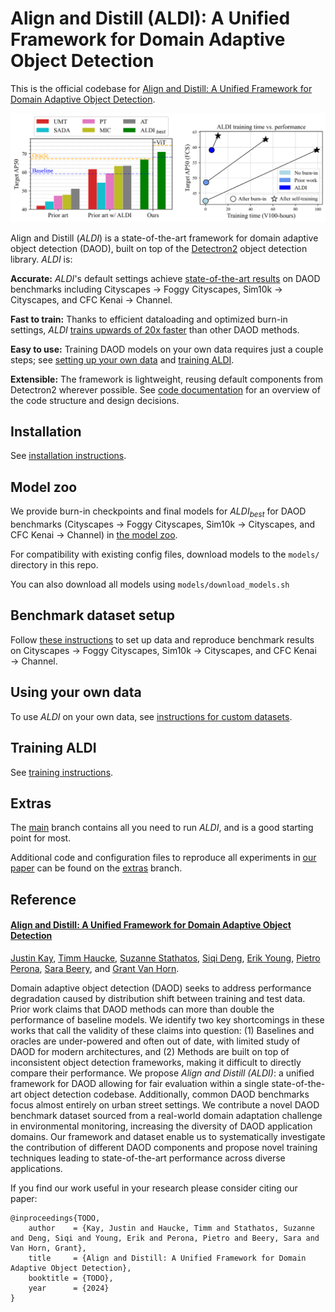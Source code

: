 # Align and Distill (ALDI): A Unified Framework for Domain Adaptive Object Detection

This is the official codebase for [Align and Distill: A Unified Framework for Domain Adaptive Object Detection]().

![](docs/aldi_banner_3.png)

Align and Distill ($ALDI$) is a state-of-the-art framework for domain adaptive object detection (DAOD), built on top of the [Detectron2](https://github.com/facebookresearch/detectron2/) object detection library. $ALDI$ is:

**Accurate:** $ALDI$'s default settings achieve <ins>state-of-the-art results</ins> on DAOD benchmarks including Cityscapes &rarr; Foggy Cityscapes, Sim10k &rarr; Cityscapes, and CFC Kenai &rarr; Channel.

**Fast to train:** Thanks to efficient dataloading and optimized burn-in settings, $ALDI$ <ins>trains upwards of 20x faster</ins> than other DAOD methods.
 
**Easy to use:** Training DAOD models on your own data requires just a couple steps; see [setting up your own data](docs/CUSTOM_DATA.md) and [training ALDI](docs/TRAINING.md).

**Extensible:** The framework is lightweight, reusing default components from Detectron2 wherever possible. See [code documentation](docs/CODEBASE.md) for an overview of the code structure and design decisions.

## Installation

See [installation instructions](docs/INSTALL.md).

## Model zoo

We provide burn-in checkpoints and final models for $ALDI_{best}$ for DAOD benchmarks (Cityscapes &rarr; Foggy Cityscapes, Sim10k &rarr; Cityscapes, and CFC Kenai &rarr; Channel) in [the model zoo](docs/MODELS.md).

For compatibility with existing config files, download models to the `models/` directory in this repo.

You can also download all models using `models/download_models.sh`

## Benchmark dataset setup

Follow [these instructions](docs/DATASETS.md) to set up data and reproduce benchmark results on Cityscapes &rarr; Foggy Cityscapes, Sim10k &rarr; Cityscapes, and CFC Kenai &rarr; Channel.

## <a id="own-data"></a>Using your own data 

To use $ALDI$ on your own data, see [instructions for custom datasets](docs/CUSTOM_DATA.md).

## Training ALDI

See [training instructions](docs/TRAINING.md).

## Extras

The [main](/justinkay/aldi/tree/main) branch contains all you need to run $ALDI$, and is a good starting point for most.

Additional code and configuration files to reproduce all experiments in [our paper]() can be found on the [extras](/justinkay/aldi/tree/extras) branch.

## Reference

#### [Align and Distill: A Unified Framework for Domain Adaptive Object Detection]()

[Justin Kay](https://justinkay.github.io), [Timm Haucke](https://timm.haucke.xyz/), [Suzanne Stathatos](https://suzanne-stathatos.github.io/), [Siqi Deng](https://www.amazon.science/author/siqi-deng), [Erik Young](https://home.tu.org/users/erikyoung), [Pietro Perona](https://scholar.google.com/citations?user=j29kMCwAAAAJ), [Sara Beery](https://beerys.github.io/), and [Grant Van Horn](https://gvanhorn38.github.io/).

Domain adaptive object detection (DAOD) seeks to address performance degradation caused by distribution shift between training and test data.
Prior work claims that DAOD methods can more than double the performance of baseline models. We identify two key shortcomings in these works that call the validity of these claims into question: (1) Baselines and oracles are under-powered and often out of date, with limited study of DAOD for modern architectures, 
and (2) Methods are built on top of inconsistent object detection frameworks, making it difficult to directly compare their performance. We propose *Align and Distill (ALDI)*: a unified framework for DAOD allowing for fair evaluation within a single state-of-the-art object detection codebase. Additionally, common DAOD benchmarks focus almost entirely on urban street settings.
We contribute a novel DAOD benchmark dataset sourced from a real-world domain adaptation challenge in environmental monitoring, increasing the diversity of DAOD application domains.
Our framework and dataset enable us to systematically investigate the contribution of different DAOD components and propose novel training techniques leading to state-of-the-art performance across diverse applications. 

If you find our work useful in your research please consider citing our paper:

```
@inproceedings{TODO,
    author    = {Kay, Justin and Haucke, Timm and Stathatos, Suzanne and Deng, Siqi and Young, Erik and Perona, Pietro and Beery, Sara and Van Horn, Grant},
    title     = {Align and Distill: A Unified Framework for Domain Adaptive Object Detection},
    booktitle = {TODO},
    year      = {2024}
}
```
